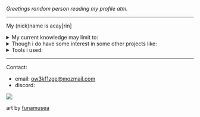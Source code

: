 _Greetings random person reading my profile atm._

<hr>

My (nick)name is acay[rin]

<details>
  <summary>My current knowledge may limit to:</summary>
  
  - typescript
  - react
  - c# + unity
  - java
  - kotlin
  - html & scss
  - yaml + json (for config)
  - php*
  - mysql*
  - mongodb*
  - key-value based db (like redis or firebase)*
</details>

<details>
  <summary>Though i do have some interest in some other projects like:</summary>
  
  - [v lang](https://github.com/vlang/v)
  - rust
  - c/c++
  - go*
  - lua
  - python* (cuz of Artificial Inteligence overtaking the industry)
  - graphql*
  - ...
  </details>

<details>
  <summary>Tools i used:</summary>
  
  - nodejs (would like to switch to [bun](https://bun.sh) soon)
  - vscodium (libre version of vscode)
  - (basic) git
  - neovim
  - intellij idea / android studio
  - (used to) eclipse ide for java
  - (basic) gimp / krita to edit some ~~stolen~~ artworks
  - unity (basic 2D only)
  - ...
  - windows (slimmed ver. by AtlasOS)
  - linux (Arch is prefered, but Debian-based also works)
  - ...
  - [vercel](https://vercel.com)
  - [fly](https://fly.io)
  - [railway](https://railway.app)
  </details>
  
<hr>

Contact:
- email: ow3kf1zge@mozmail.com
- discord:
<img src='https://discord.c99.nl/widget/theme-4/448046610723766273.png'>
 
 art by [funamusea](http://skeb.jp/@funamusea)
